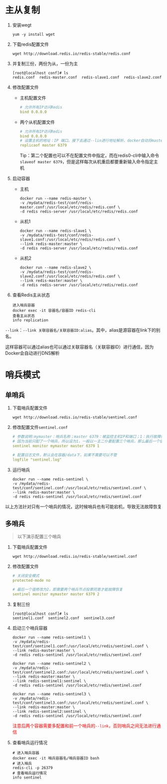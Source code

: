 # 主从复制

1. 安装wegt

   ```shell
   yum -y install wget
   ```

2. 下载redis配置文件

   ```shell
   wget http://download.redis.io/redis-stable/redis.conf
   ```

3. 并复制三份，两份为从，一份为主

   ```shell
   [root@localhost conf]# ls
   redis.conf  redis-master.conf  redis-slave1.conf  redis-slave2.conf
   ```

4. 修改配置文件

   - 主机配置文件

     ```yaml
     # 允许所有IP访问Redis
     bind 0.0.0.0
     ```

   - 两个从机配置文件

     ```yaml
     # 允许所有IP访问Redis
     bind 0.0.0.0
     # 设置主机的地址：IP 端口。接下去通过--lin进行地址解析，docker自动将master解析为地址
     replicaof master 6379
     ```

     Tip：第二个配置也可以不在配置文件中指定，而在redis0-cli中输入命令`slaveof master 6379`，但是这样每次从机重启都要重新输入命令指定主机

5. 启动容器

   - 主机

     ```shell
     docker run --name redis-master \
     -v /mydata/redis-test/conf/redis-master.conf:/usr/local/etc/redis/redis.conf \
     -d redis redis-server /usr/local/etc/redis/redis.conf
     ```

   - 从机1

     ```shell
     docker run --name redis-slave1 \
     -v /mydata/redis-test/conf/redis-slave1.conf:/usr/local/etc/redis/redis.conf \
     --link redis-master:master \
     -d redis redis-server /usr/local/etc/redis/redis.conf
     ```

   - 从机2

     ```shell
     docker run --name redis-slave2 \
     -v /mydata/redis-test/conf/redis-slave2.conf:/usr/local/etc/redis/redis.conf \
     --link redis-master:master \
     -d redis redis-server /usr/local/etc/redis/redis.conf
     ```

6. 查看Redis主从状态

   ```shell
   进入哨兵容器
   docker exec -it 容器名/容器ID redis-cli
   查看主从状态
   info replication
   ```

`--link`：`--link 关联容器名/关联容器ID:alias`。其中，alias是源容器在link下的别名。

这样容器可以通过alias也可以通过关联容器名（关联容器ID）进行通信，因为Docker会自动进行DNS解析

# 哨兵模式

## 单哨兵

1. 下载哨兵配置文件

   ```shell
   wget http://download.redis.io/redis-stable/sentinel.conf
   ```

2. 修改配置文件`sentinel.conf`

   ```yaml
   # 参数说明:mymaster：哨兵名称；master 6379：被监控主机IP和端口；1：执行故障恢复操作前至少需要几个哨兵节点同意
   # 因为当前只配了一个哨兵，所以设为1，一般以一主二仆要配置三个哨兵，那么最后一个值就配为2
   sentinel monitor mymaster master 6379 1
   
   # 配置日志文件，默认会在容器/data下，如果不需要可以不管
   logfile "sentinel.log"
   ```

3. 运行哨兵

   ```shell
   docker run --name redis-sentinel \
   -v /mydata/redis-test/conf/sentinel.conf:/usr/local/etc/redis/sentinel.conf \
   --link redis-master:master \
   -d redis redis-sentinel /usr/local/etc/redis/sentinel.conf
   ```

以上方法针对只有一个哨兵的情况，这时候哨兵也有可能宕机，导致无法故障恢复

## 多哨兵

> 以下演示配置三个哨兵

1. 下载哨兵配置文件

   ```shell
   wget http://download.redis.io/redis-stable/sentinel.conf
   ```

2. 修改配置文件

   ```yaml
   # 关闭安全模式
   protected-mode no
   
   # 最后一个值修改为2，即需要两个哨兵节点投票同意才能故障恢复
   sentinel monitor mymaster master 6379 2
   ```

3. 复制三份

   ```shell
   [root@localhost conf]# ls
   sentinel1.conf  sentinel2.conf  sentinel3.conf
   ```

4. 启动三个哨兵容器

   ```shell
   docker run --name redis-sentinel1 \
   -v /mydata/redis-test/conf/sentinel1.conf:/usr/local/etc/redis/sentinel.conf \
   --link redis-master:master \
   -d redis redis-sentinel /usr/local/etc/redis/sentinel.conf
   ```

   ```shell
   docker run --name redis-sentinel2 \
   -v /mydata/redis-test/conf/sentinel2.conf:/usr/local/etc/redis/sentinel.conf \
   --link redis-master:master \
   --link redis-sentinel1:sentinel \
   -d redis redis-sentinel /usr/local/etc/redis/sentinel.conf
   ```

   ```shell
   docker run --name redis-sentinel3 \
   -v /mydata/redis-test/conf/sentinel3.conf:/usr/local/etc/redis/sentinel.conf \
   --link redis-master:master \
   --link redis-sentinel2:sentinel \
   -d redis redis-sentinel /usr/local/etc/redis/sentinel.conf
   ```

   <font color=red>注意后两个容器需要多配置和前一个哨兵的`--link`，否则哨兵之间无法进行通信</font>

5. 查看哨兵运行情况

   ```shell
   # 进入哨兵容器
   docker exec -it 哨兵容器名/哨兵容器ID bash
   # 进入哨兵
   redis-cli -p 26379
   # 查看哨兵运行情况
   info sentinel
   ```

   



